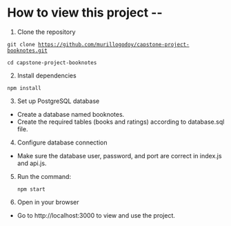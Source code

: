 # How to view this project --

1. Clone the repository
   
  <code>git clone https://github.com/murillogodoy/capstone-project-booknotes.git</code>
  
  <code>cd capstone-project-booknotes</code>

2. Install dependencies
   
  <code>npm install</code>

3. Set up PostgreSQL database

  * Create a database named booknotes.
  * Create the required tables (books and ratings) according to database.sql file.
  
4. Configure database connection

  * Make sure the database user, password, and port are correct in index.js and api.js.

5. Run the command:
   
   <code>npm start</code>

7. Open in your browser

  * Go to http://localhost:3000 to view and use the project.

